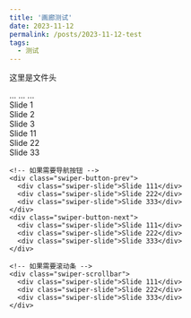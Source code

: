 ```yaml
---
title: '画廊测试'
date: 2023-11-12
permalink: /posts/2023-11-12-test
tags:
  - 测试
---
```


这里是文件头

<html>
<head>
    ...
    <link rel="stylesheet" href="assets/css/swiper-bundle.min.css">
</head>
<body>
    ...
    <script src="assets/js/swiper-bundle.min.js"></script>
    ...

<div class="swiper">
    <div class="swiper-wrapper">
        <div class="swiper-slide">Slide 1</div>
        <div class="swiper-slide">Slide 2</div>
        <div class="swiper-slide">Slide 3</div>
    </div>
    <!-- 如果需要分页器 -->
    <div class="swiper-pagination">
      <div class="swiper-slide">Slide 11</div>
      <div class="swiper-slide">Slide 22</div>
      <div class="swiper-slide">Slide 33</div>
    </div>
    
    <!-- 如果需要导航按钮 -->
    <div class="swiper-button-prev">
      <div class="swiper-slide">Slide 111</div>
      <div class="swiper-slide">Slide 222</div>
      <div class="swiper-slide">Slide 333</div>
    </div>
    <div class="swiper-button-next">
      <div class="swiper-slide">Slide 111</div>
      <div class="swiper-slide">Slide 222</div>
      <div class="swiper-slide">Slide 333</div>
    </div>
    
    <!-- 如果需要滚动条 -->
    <div class="swiper-scrollbar">
      <div class="swiper-slide">Slide 111</div>
      <div class="swiper-slide">Slide 222</div>
      <div class="swiper-slide">Slide 333</div>
    </div>
</div>

<script>        
  var mySwiper = new Swiper ('.swiper', {
    direction: 'vertical', // 垂直切换选项
    loop: true, // 循环模式选项
    
    // 如果需要分页器
    pagination: {
      el: '.swiper-pagination',
    },
    
    // 如果需要前进后退按钮
    navigation: {
      nextEl: '.swiper-button-next',
      prevEl: '.swiper-button-prev',
    },
    
    // 如果需要滚动条
    scrollbar: {
      el: '.swiper-scrollbar',
    },
  })        
  </script>

</body>
</html>
